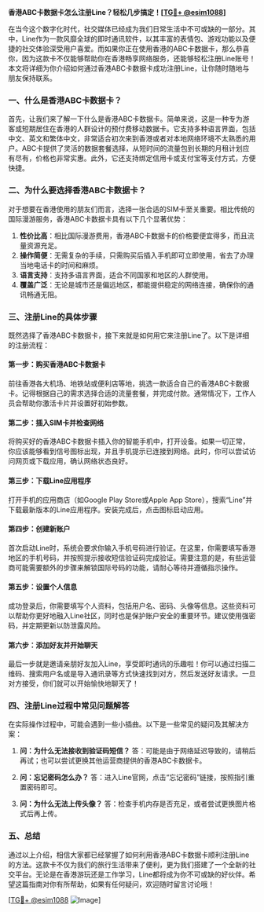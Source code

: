 **香港ABC卡数据卡怎么注册Line？轻松几步搞定！[[TG💪+ @esim1088](https://t.me/s/esim1088)]**

在当今这个数字化时代，社交媒体已经成为我们日常生活中不可或缺的一部分。其中，Line作为一款风靡全球的即时通讯软件，以其丰富的表情包、游戏功能以及便捷的社交体验深受用户喜爱。而如果你正在使用香港的ABC卡数据卡，那么恭喜你，因为这款卡不仅能够帮助你在香港畅享网络服务，还能够轻松注册Line账号！本文将详细为你介绍如何通过香港ABC卡数据卡成功注册Line，让你随时随地与朋友保持联系。

### **一、什么是香港ABC卡数据卡？**

首先，让我们来了解一下什么是香港ABC卡数据卡。简单来说，这是一种专为游客或短期居住在香港的人群设计的预付费移动数据卡。它支持多种语言界面，包括中文、英文和繁体中文，非常适合初次来到香港或者对本地网络环境不太熟悉的用户。ABC卡提供了灵活的数据套餐选择，从短时间的流量包到长期的月租计划应有尽有，价格也非常实惠。此外，它还支持绑定信用卡或支付宝等支付方式，方便快捷。

### **二、为什么要选择香港ABC卡数据卡？**

对于想要在香港使用的朋友们而言，选择一张合适的SIM卡至关重要。相比传统的国际漫游服务，香港ABC卡数据卡具有以下几个显著优势：

1. **性价比高**：相比国际漫游费用，香港ABC卡数据卡的价格要便宜得多，而且流量资源充足。
2. **操作简便**：无需复杂的手续，只需购买后插入手机即可立即使用，省去了办理当地电话卡的时间和麻烦。
3. **语言支持**：支持多语言界面，适合不同国家和地区的人群使用。
4. **覆盖广泛**：无论是城市还是偏远地区，都能提供稳定的网络连接，确保你的通讯畅通无阻。

### **三、注册Line的具体步骤**

既然选择了香港ABC卡数据卡，接下来就是如何用它来注册Line了。以下是详细的注册流程：

#### **第一步：购买香港ABC卡数据卡**
前往香港各大机场、地铁站或便利店等地，挑选一款适合自己的香港ABC卡数据卡。记得根据自己的需求选择合适的流量套餐，并完成付款。通常情况下，工作人员会帮助你激活卡片并设置好初始参数。

#### **第二步：插入SIM卡并检查网络**
将购买好的香港ABC卡数据卡插入你的智能手机中，打开设备。如果一切正常，你应该能够看到信号图标出现，并且手机提示已连接到网络。此时，你可以尝试访问网页或下载应用，确认网络状态良好。

#### **第三步：下载Line应用程序**
打开手机的应用商店（如Google Play Store或Apple App Store），搜索“Line”并下载最新版本的Line应用程序。安装完成后，点击图标启动应用。

#### **第四步：创建新账户**
首次启动Line时，系统会要求你输入手机号码进行验证。在这里，你需要填写香港地区的手机号码，并按照提示接收短信验证码完成验证。需要注意的是，有些运营商可能需要额外的步骤来解锁国际号码的功能，请耐心等待并遵循指示操作。

#### **第五步：设置个人信息**
成功登录后，你需要填写个人资料，包括用户名、密码、头像等信息。这些资料可以帮助你更好地融入Line社区，同时也是保护账户安全的重要环节。建议使用强密码，并定期更新以防泄露风险。

#### **第六步：添加好友并开始聊天**
最后一步就是邀请亲朋好友加入Line，享受即时通讯的乐趣啦！你可以通过扫描二维码、搜索用户名或是导入通讯录等方式快速找到对方，然后发送好友请求。一旦对方接受，你们就可以开始愉快地聊天了！

### **四、注册Line过程中常见问题解答**

在实际操作过程中，可能会遇到一些小插曲。以下是一些常见的疑问及其解决方案：

1. **问：为什么无法接收到验证码短信？**
   答：可能是由于网络延迟导致的，请稍后再试；也可以尝试更换其他运营商提供的香港ABC卡数据卡。

2. **问：忘记密码怎么办？**
   答：进入Line官网，点击“忘记密码”链接，按照指引重置密码即可。

3. **问：为什么无法上传头像？**
   答：检查手机内存是否充足，或者尝试更换图片格式后再上传。

### **五、总结**

通过以上介绍，相信大家都已经掌握了如何利用香港ABC卡数据卡顺利注册Line的方法。这款卡不仅为我们的旅行生活带来了便利，更为我们搭建了一个全新的社交平台。无论是在香港游玩还是工作学习，Line都将成为你不可或缺的好伙伴。希望这篇指南对你有所帮助，如果有任何疑问，欢迎随时留言讨论哦！

[[TG💪+ @esim1088](https://t.me/s/esim1088) ![Image](https://i.postimg.cc/4NQfJmqS/Snipaste-2025-05-13-00-14-12.png)]